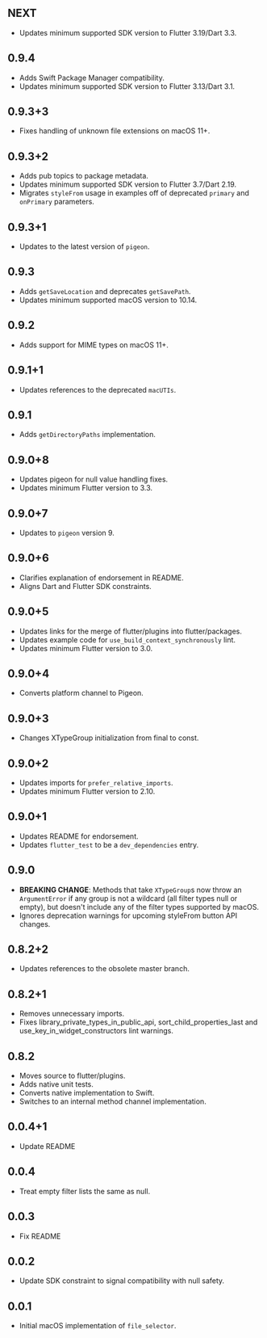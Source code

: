 ## NEXT

* Updates minimum supported SDK version to Flutter 3.19/Dart 3.3.

## 0.9.4

* Adds Swift Package Manager compatibility.
* Updates minimum supported SDK version to Flutter 3.13/Dart 3.1.

## 0.9.3+3

* Fixes handling of unknown file extensions on macOS 11+.

## 0.9.3+2

* Adds pub topics to package metadata.
* Updates minimum supported SDK version to Flutter 3.7/Dart 2.19.
* Migrates `styleFrom` usage in examples off of deprecated `primary` and `onPrimary` parameters.

## 0.9.3+1

* Updates to the latest version of `pigeon`.

## 0.9.3

* Adds `getSaveLocation` and deprecates `getSavePath`.
* Updates minimum supported macOS version to 10.14.

## 0.9.2

* Adds support for MIME types on macOS 11+.

## 0.9.1+1

* Updates references to the deprecated `macUTIs`.

## 0.9.1

* Adds `getDirectoryPaths` implementation.

## 0.9.0+8

* Updates pigeon for null value handling fixes.
* Updates minimum Flutter version to 3.3.

## 0.9.0+7

* Updates to `pigeon` version 9.

## 0.9.0+6

* Clarifies explanation of endorsement in README.
* Aligns Dart and Flutter SDK constraints.

## 0.9.0+5

* Updates links for the merge of flutter/plugins into flutter/packages.
* Updates example code for `use_build_context_synchronously` lint.
* Updates minimum Flutter version to 3.0.

## 0.9.0+4

* Converts platform channel to Pigeon.

## 0.9.0+3

* Changes XTypeGroup initialization from final to const.

## 0.9.0+2

* Updates imports for `prefer_relative_imports`.
* Updates minimum Flutter version to 2.10.

## 0.9.0+1

* Updates README for endorsement.
* Updates `flutter_test` to be a `dev_dependencies` entry.

## 0.9.0

* **BREAKING CHANGE**: Methods that take `XTypeGroup`s now throw an
  `ArgumentError` if any group is not a wildcard (all filter types null or
  empty), but doesn't include any of the filter types supported by macOS.
* Ignores deprecation warnings for upcoming styleFrom button API changes.

## 0.8.2+2

* Updates references to the obsolete master branch.

## 0.8.2+1

* Removes unnecessary imports.
* Fixes library_private_types_in_public_api, sort_child_properties_last and use_key_in_widget_constructors
  lint warnings.

## 0.8.2

* Moves source to flutter/plugins.
* Adds native unit tests.
* Converts native implementation to Swift.
* Switches to an internal method channel implementation.

## 0.0.4+1

* Update README

## 0.0.4

* Treat empty filter lists the same as null.

## 0.0.3

* Fix README

## 0.0.2

* Update SDK constraint to signal compatibility with null safety.

## 0.0.1

* Initial macOS implementation of `file_selector`.
